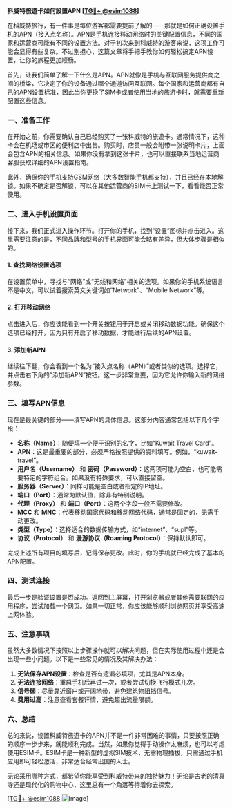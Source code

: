 **科威特旅遊卡如何設置APN [[TG💪+ @esim1088](https://t.me/s/esim1088)]**

在科威特旅行，有一件事是每位游客都需要提前了解的——那就是如何正确设置手机的APN（接入点名称）。APN是手机连接移动网络时的关键配置信息，不同的国家和运营商可能有不同的设置方法。对于初次来到科威特的游客来说，这项工作可能会显得有些复杂。不过别担心，这篇文章将手把手教你如何轻松搞定APN设置，让你的旅程更加顺畅。

首先，让我们简单了解一下什么是APN。APN就像是手机与互联网服务提供商之间的桥梁，它决定了你的设备通过哪个通道访问互联网。每个国家和运营商都有自己的APN设置标准，因此当你更换了SIM卡或者使用当地的旅游卡时，就需要重新配置这些信息。

### 一、准备工作

在开始之前，你需要确认自己已经购买了一张科威特的旅遊卡。通常情况下，这种卡会在机场或市区的便利店中出售。购买时，店员一般会附带一张说明卡片，上面会包含APN的相关信息。如果你没有拿到这张卡片，也可以直接联系当地运营商客服获取详细的APN设置指南。

此外，确保你的手机支持GSM网络（大多数智能手机都支持），并且已经在本地解锁。如果不确定是否解锁，可以在其他运营商的SIM卡上测试一下，看看能否正常使用。

### 二、进入手机设置页面

接下来，我们正式进入操作环节。打开你的手机，找到“设置”图标并点击进入。这里需要注意的是，不同品牌和型号的手机界面可能会略有差异，但大体步骤是相似的。

#### 1. 查找网络设置选项
在设置菜单中，寻找与“网络”或“无线和网络”相关的选项。如果你的手机系统语言不是中文，可以试着搜索英文关键词如“Network”、“Mobile Network”等。

#### 2. 打开移动网络
点击进入后，你应该能看到一个开关按钮用于开启或关闭移动数据功能。确保这个选项已经打开，因为只有开启了移动数据，才能进行后续的APN设置。

#### 3. 添加新APN
继续往下翻，你会看到一个名为“接入点名称（APN）”或者类似的选项。选择它，并点击右下角的“添加新APN”按钮。这一步非常重要，因为它允许你输入新的网络参数。

### 三、填写APN信息

现在是最关键的部分——填写APN的具体信息。这部分内容通常包括以下几个字段：

- **名称（Name）**：随便填一个便于识别的名字，比如“Kuwait Travel Card”。
- **APN**：这是最重要的部分，必须严格按照提供的资料填写。例如，“kuwait-travel”。
- **用户名（Username）** 和 **密码（Password）**：这两项可能为空白，也可能需要特定的字符组合。如果没有特殊要求，可以直接留空。
- **服务器（Server）**：同样可能是空白或者指定的IP地址。
- **端口（Port）**：通常为默认值，除非有特别说明。
- **代理（Proxy）** 和 **端口（Port）**：这两个字段一般不需要修改。
- **MCC** 和 **MNC**：代表移动国家代码和移动网络代码，通常是固定的，无需手动更改。
- **类型（Type）**：选择适合的数据传输方式，如“internet”、“supl”等。
- **协议（Protocol）** 和 **漫游协议（Roaming Protocol）**：保持默认即可。

完成上述所有项目的填写后，记得保存更改。此时，你的手机就已经完成了基本的APN配置。

### 四、测试连接

最后一步是验证设置是否成功。返回到主屏幕，打开浏览器或者其他需要联网的应用程序，尝试加载一个网页。如果一切正常，你应该能够顺利浏览网页并享受高速上网体验。

### 五、注意事项

虽然大多数情况下按照以上步骤操作就可以解决问题，但在实际使用过程中还是会出现一些小问题。以下是一些常见的情况及其解决办法：

1. **无法保存APN设置**：检查是否有遗漏必填项，尤其是APN本身。
2. **无法连接网络**：重启手机后再试一次，或者尝试切换飞行模式几次。
3. **信号弱**：尽量靠近窗户或开阔地带，避免建筑物阻挡信号。
4. **费用过高**：注意查看套餐详情，避免超出流量限额。

### 六、总结

总的来说，设置科威特旅遊卡的APN并不是一件非常困难的事情，只要按照正确的顺序一步步来，就能顺利完成。当然，如果你觉得手动操作太麻烦，也可以考虑使用ESIM卡。ESIM卡是一种新型的虚拟SIM技术，无需物理插拔，只需通过手机应用即可轻松激活，非常适合经常出国的人士。

无论采用哪种方式，都希望你能享受到科威特带来的独特魅力！无论是古老的清真寺还是现代化的购物中心，这里总有一个角落等待着你去探索。

[[TG💪+ @esim1088](https://t.me/s/esim1088) ![Image](https://i.postimg.cc/4NQfJmqS/Snipaste-2025-05-13-00-14-12.png)]